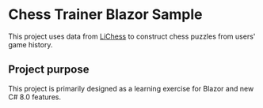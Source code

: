 # Chess Trainer Blazor Sample

This project uses data from [LiChess](https://lichess.org/) to construct chess puzzles from users' game history.

## Project purpose

This project is primarily designed as a learning exercise for Blazor and new C# 8.0 features.

